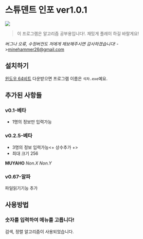 # 스튜덴트 인포 ver1.0.1
![](screenshot.gif)
>이 프로그램은 알고리즘 공부용입니다!.
>재밌게 플레이 하길 바랄게요!

*버그나 오류, 수정버전도 저에게 제보해주시면 감사하겠습니다!*
->minehammer26@gmail.com

## 설치하기

[윈도우 64비트](https://github.com/juwon0102/C-STUDENT-V1.0.1/raw/main/%EC%84%9D%EC%B0%A8.exe)
다운받으면 프로그램 이름은 `석차.exe`예요.

## 추가된 사항들

### v0.1-베타
- 1명의 정보만 입력가능

### v0.2.5-베타
- 3명의 정보 입력가능<+ 상수추가 +>
- 최대 크기 256

**MUYAHO**
*Non.X Non.Y*

### v0.67-알파

파일읽기기능 추가

## 사용방법

### 숫자를 입력하여 메뉴를 고릅니다!
검색, 정렬 알고리즘이 사용되었습니다.
